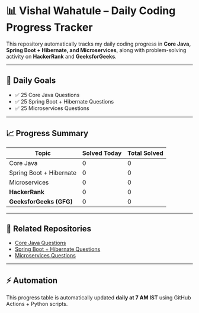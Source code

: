 # 📊 Vishal Wahatule – Daily Coding Progress Tracker  

This repository automatically tracks my daily coding progress in **Core Java, Spring Boot + Hibernate, and Microservices**, along with problem-solving activity on **HackerRank** and **GeeksforGeeks**.  

---

## 🚀 Daily Goals  
- ✅ 25 Core Java Questions  
- ✅ 25 Spring Boot + Hibernate Questions  
- ✅ 25 Microservices Questions  

---

## 📈 Progress Summary  

| Topic                     | Solved Today | Total Solved |
|----------------------------|--------------|--------------|
| Core Java                 | 0            | 0            |
| Spring Boot + Hibernate   | 0            | 0            |
| Microservices             | 0            | 0            |
| **HackerRank**            | 0            | 0            |
| **GeeksforGeeks (GFG)**   | 0            | 0            |

---

## 📂 Related Repositories  

- [Core Java Questions](https://github.com/vishal-wahatule-git/CoreJavaProject)  
- [Spring Boot + Hibernate Questions](https://github.com/vishal-wahatule-git/MyFirstCrudSpringboot)  
- [Microservices Questions](https://github.com/vishal-wahatule-git/QUIZ-QUESTION-SERVICE)  

---

## ⚡ Automation  

This progress table is automatically updated **daily at 7 AM IST** using GitHub Actions + Python scripts.  
